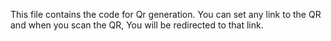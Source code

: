 This file contains the code for Qr generation.
You can set any link to the QR and when you scan the QR, You will be redirected to that link.
